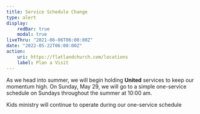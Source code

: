 ```yaml
---
title: Service Schedule Change
type: alert
display:
    redBar: true
    modal: true
liveThru: "2021-06-06T06:00:00Z"
date: "2022-05-22T06:00:00Z"
action:
    uri: https://flatlandchurch.com/locations
    label: Plan a Visit
---
```


As we head into summer, we will begin holding **United** services 
to keep our momentum high. On Sunday, May 29, we will go to a simple 
one-service schedule on Sundays throughout the summer at 10:00 am.

Kids ministry will continue to operate during our one-service schedule
